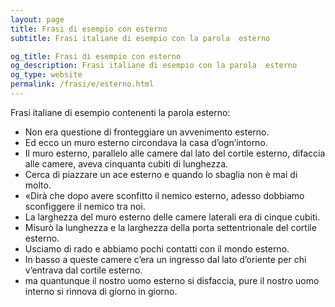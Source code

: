 ```yaml
---
layout: page
title: Frasi di esempio con esterno 
subtitle: Frasi italiane di esempio con la parola  esterno

og_title: Frasi di esempio con esterno 
og_description: Frasi italiane di esempio con la parola  esterno
og_type: website
permalink: /frasi/e/esterno.html
---
```


Frasi italiane di esempio contenenti la parola esterno:


- Non era questione di fronteggiare un avvenimento esterno.
- Ed ecco un muro esterno circondava la casa d’ogn’intorno.
- Il muro esterno, parallelo alle camere dal lato del cortile esterno, difaccia alle camere, aveva cinquanta cubiti di lunghezza.
- Cerca di piazzare un ace esterno e quando lo sbaglia non è mai di molto.
- «Dirà che dopo avere sconfitto il nemico esterno, adesso dobbiamo sconfiggere il nemico tra noi.
- La larghezza del muro esterno delle camere laterali era di cinque cubiti.
- Misurò la lunghezza e la larghezza della porta settentrionale del cortile esterno.
- Usciamo di rado e abbiamo pochi contatti con il mondo esterno.
- In basso a queste camere c’era un ingresso dal lato d’oriente per chi v’entrava dal cortile esterno.
- ma quantunque il nostro uomo esterno si disfaccia, pure il nostro uomo interno si rinnova di giorno in giorno.
